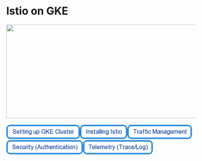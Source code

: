 # Istio on GKE

<img src="https://cdn-images-1.medium.com/max/2000/1*Z_-ulLqHoVA2jOVIEU3G5Q.png" height="250" width="1000"/>

[![Setting Up GKE Cluster](https://github.com/nikitsrj/gdg-istio/blob/master/readme/setupgke.png)](./agenda.md)[![Installing Istio](https://github.com/nikitsrj/gdg-istio/blob/master/readme/istioinstall.png)](./istio.md)[![Traffic Management](https://github.com/nikitsrj/gdg-istio/blob/master/readme/traffic.png)](./traffic.md)[![Security Authentication](https://github.com/nikitsrj/gdg-istio/blob/master/readme/authentication.png)](./security.md)[![Telemetry](https://github.com/nikitsrj/gdg-istio/blob/master/readme/telem.png)](./telemetry.md)
